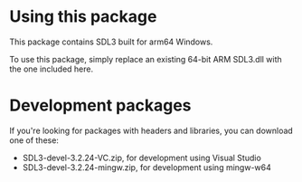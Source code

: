 
# Using this package

This package contains SDL3 built for arm64 Windows.

To use this package, simply replace an existing 64-bit ARM SDL3.dll with the one included here.

# Development packages

If you're looking for packages with headers and libraries, you can download one of these:
-  SDL3-devel-3.2.24-VC.zip, for development using Visual Studio
-  SDL3-devel-3.2.24-mingw.zip, for development using mingw-w64

